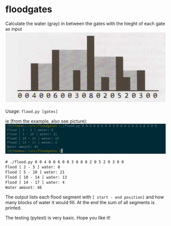 # floodgates

Calculate the water (gray) in between the gates with the hieght of each gate as input
![image](https://raw.githubusercontent.com/its-a-unixsystem/floodgates/main/Screenshot%20from%202022-08-16%2010-25-31.png)


Usage: `flood.py [gates]`

ie (from the example, also see picture):
![output](https://github.com/its-a-unixsystem/floodgates/blob/main/20220817_13h56m26s_grim.png?raw=true)

    # ./flood.py 0 0 4 0 0 6 0 0 3 0 8 0 2 0 5 2 0 3 0 0
    Flood [ 2 - 5 ] water: 8
    Flood [ 5 - 10 ] water: 21
    Flood [ 10 - 14 ] water: 13
    Flood [ 14 - 17 ] water: 4
    Water amount: 46


The output lists each flood segment with
    `[ start - end position]`
and how many blocks of water it would fill.
At the end the sum of all segments is printed.

The testing (pytest) is very basic.
Hope you like it!
